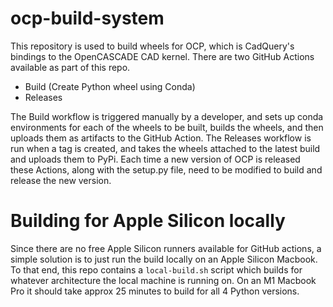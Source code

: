 # ocp-build-system

This repository is used to build wheels for OCP, which is CadQuery's bindings to the OpenCASCADE CAD kernel. There are two GitHub Actions available as part of this repo.

* Build (Create Python wheel using Conda)
* Releases

The Build workflow is triggered manually by a developer, and sets up conda environments for each of the wheels to be built, builds the wheels, and then uploads them as artifacts to the GitHub Action. The Releases workflow is run when a tag is created, and takes the wheels attached to the latest build and uploads them to PyPi. Each time a new version of OCP is released these Actions, along with the setup.py file, need to be modified to build and release the new version.

# Building for Apple Silicon locally

Since there are no free Apple Silicon runners available for GitHub actions, a simple solution is to just run the build locally on an Apple Silicon Macbook. To that end, this repo contains a `local-build.sh` script which builds for whatever architecture the local machine is running on. On an M1 Macbook Pro it should take approx 25 minutes to build for all 4 Python versions.
